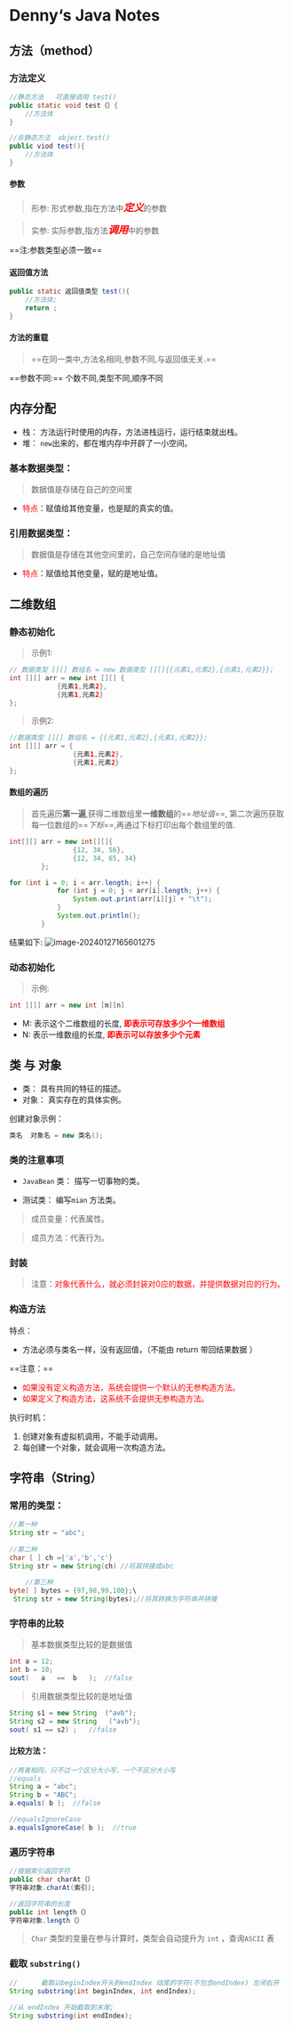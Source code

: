 # Denny‘s  Java Notes

## 方法（method）

### 方法定义

```java
//静态方法   可直接调用 test()
public static void test（）{
	//方法体
}
```



```java
//非静态方法  object.test()
public viod test(){
	//方法体
}

```



#### 参数

> 形参:  形式参数,指在方法中<font size=4 color=red>***定义***</font>的参数

> 实参:  实际参数,指方法<font color=red size=4>***调用***</font>中的参数

==注:参数类型必须一致==

#### 返回值方法

```java
public static 返回值类型 test(){
	//方法体;
	return ;
}
```

#### 方法的重载

> ==在同一类中,方法名相同,参数不同,与返回值无关.==

==参数不同:== 个数不同,类型不同,顺序不同

## 内存分配

- 栈： 方法运行时使用的内存，方法进栈运行，运行结束就出栈。
- 堆： `new`出来的，都在堆内存中开辟了一小空间。

### 基本数据类型：

> 数据值是存储在自己的空间里

- <font color =red>特点</font>：赋值给其他变量，也是赋的真实的值。

### 引用数据类型：

> 数据值是存储在其他空间里的，自己空间存储的是地址值

- <font color = red> 特点</font>：赋值给其他变量，赋的是地址值。

## 二维数组

### 静态初始化

> 示例1:

```java
// 数据类型 [][] 数组名 = new 数据类型 [][]{{元素1,元素2},{元素1,元素2}};
int [][] arr = new int [][] {
		    {元素1,元素2},
		    {元素1,元素2}
};
```

> 示例2:

```java
//数据类型 [][] 数组名 = {{元素1,元素2},{元素1,元素2}};
int [][] arr = {
			    {元素1,元素2},
                {元素1,元素2}
};
```

#### 数组的遍历

> 首先遍历**第一遍**,获得二维数组里**一维数组**的==*地址值*==, 第二次遍历获取每一位数组的==*下标*==,再通过下标打印出每个数组里的值.

```java
int[][] arr = new int[][]{
                {12, 34, 56},
                {12, 34, 65, 34}
        };

for (int i = 0; i < arr.length; i++) {
            for (int j = 0; j < arr[i].length; j++) {
                System.out.print(arr[i][j] + "\t");
            }
            System.out.println();
        }
```

结果如下: ![image-20240127165601275](https://cdn.jsdelivr.net/gh/Dennyyun/Study_Diary/images/image-20240127165601275.png)

### 动态初始化

> 示例: 

```java
int [][] arr = new int [m][n]
```

- M:	表示这个二维数组的长度, <font color = red>**即表示可存放多少个一维数组**</font>
- N:        表示一维数组的长度, <font color=red>**即表示可以存放多少个元素**</font>

## 类 与 对象

- 类： 具有共同的特征的描述。
- 对象： 真实存在的具体实例。

创建对象示例：

```java
类名  对象名 = new 类名(); 
```

### 类的注意事项

- `JavaBean` 类： 描写一切事物的类。

- 测试类： 编写`mian` 方法类。

> 成员变量：代表属性。

> 成员方法：代表行为。

### 封装

> 注意：<font color =red >对象代表什么，就必须封装对0应的数据，并提供数据对应的行为。</font>

### 构造方法

特点：

- 方法必须与类名一样，没有返回值，（不能由 return 带回结果数据 ）

==注意：==

- <font color = red>如果没有定义构造方法，系统会提供一个默认的无参构造方法。</font>
- <font color = red>如果定义了构造方法，这系统不会提供无参构造方法。</font>

执行时机：

1. 创建对象有虚拟机调用，不能手动调用。
2. 每创建一个对象，就会调用一次构造方法。



## 字符串（String）

### 常用的类型：

```java
//第一种
String str = "abc";
   
//第二种
char [ ] ch ={'a','b','c'}
String str = new String(ch)	//将其拼接成abc
    
    //第三种
byte[ ] bytes = {97,98,99,100};\
 String str = new String(bytes);//将其转换为字符串并拼接
```

### 字符串的比较

> 基本数据类型比较的是数据值

```java
int a = 12;
int b = 10;
sout(	a	==	b	); 	//false
```

> 引用数据类型比较的是地址值

```java
String s1 = new String 	("avb");
String s2 = new String	 ("avb");
sout( s1 == s2) ;	//false
```

#### 比较方法：

```java
//两者相同，只不过一个区分大小写，一个不区分大小写
//equals
String a = "abc";
String b = "ABC";
a.equals( b );  //false

//equalsIgnoreCase
a.equalsIgnoreCase( b );  //true
```

### 遍历字符串

```java
//根据索引返回字符
public char charAt（）
字符串对象.charAt(索引);

//返回字符串的长度
public int length（）
字符串对象.length（）
```

> `Char` 类型的变量在参与计算时，类型会自动提升为 `int`  ，查询`ASCII` 表

### 截取 `substring()`

```java
//		截取以beginIndex开头到endIndex 结尾的字符(不包含endIndex) 左闭右开
String substring(int beginIndex, int endIndex);
   
//从 endIndex 开始截取到末尾;
String substring(int endIndex);
```

